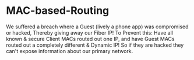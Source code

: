 # MAC-based-Routing
We suffered a breach where a Guest (lively a phone app) was compromised or hacked, Thereby giving away our Fiber IP! To Prevent this: Have all known &amp; secure Client MACs routed out one IP, and have Guest MACs routed out a completely different &amp; Dynamic IP! So if they are hacked they can't expose information about our primary network.

